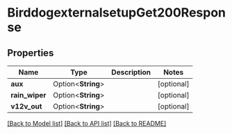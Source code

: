 # BirddogexternalsetupGet200Response

## Properties

Name | Type | Description | Notes
------------ | ------------- | ------------- | -------------
**aux** | Option<**String**> |  | [optional]
**rain_wiper** | Option<**String**> |  | [optional]
**v12v_out** | Option<**String**> |  | [optional]

[[Back to Model list]](../README.md#documentation-for-models) [[Back to API list]](../README.md#documentation-for-api-endpoints) [[Back to README]](../README.md)


